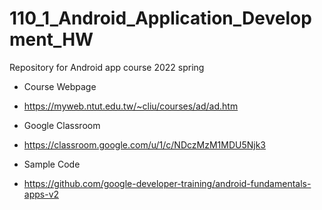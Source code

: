 # 110_1_Android_Application_Development_HW
Repository for Android app course 2022 spring

* Course Webpage
* https://myweb.ntut.edu.tw/~cliu/courses/ad/ad.htm

* Google Classroom
* https://classroom.google.com/u/1/c/NDczMzM1MDU5Njk3

* Sample Code
* https://github.com/google-developer-training/android-fundamentals-apps-v2
